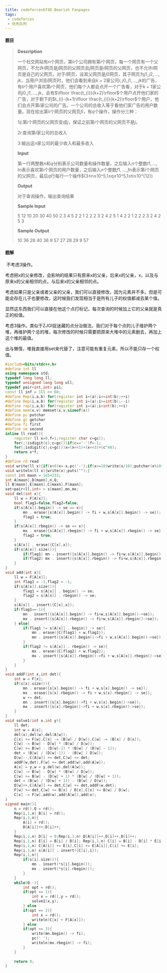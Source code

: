 ```yaml
---
title: codeforces674D Bearish Fanpages
tags:
 - codeforces
 - 优先队列
---
```


#### 题目

>**Description**
>
>一个社交网站有$n$个网页，第ii个公司拥有第$i$个网页，每一个网页有一个父网页，不允许$i$网页是$j$网页的父网页且$j$网页是$i$网页的父网页，也不允许$i$网页是自己的父网页，对于$i$网页，设其父网页是$j0$网页，其子网页为$j1,j2,...,jk$，当用户浏览$i$网页时，他们会看到来自$k+2$家公司$i,j0,j1,...,jk$的广告，有$ti$个用户喜欢第$i$个网页，他们每个人都会点开一个广告看，对于$k+1$家公司$j0,j1,...,jk$，会有$\lfloor \frac{t_{i}}{k+2}\rfloor$个用户点开他们家的广告，对于剩下的$t_{i}-(k+1)\lfloor \frac{t_{i}}{k+2}\rfloor$个用户，他们会点开第$i$家公司的广告。一个公司的总收入等于看他们家广告的用户数量。现在给出第ii个网页的父网页$fi$，有$q$个操作，操作分三种： 
>
>$1 i j$:第$i$个网页的父网页变成$j$，保证之前第$i$个网页的父网页不是$j$。
>
>$2 i$:查询第$i$家公司的总收入
>
>$3$:输出这$n$家公司的最少收入和最多收入
>
><!--more-->
>
>**Input**
>
>第一行两整数$n$和$q$分别表示公司数量和操作数量，之后输入$n$个整数$t1,...,tn$表示喜欢第$i$个网页的用户数量，之后输入$n$个整数$f1,...,fn$表示第$i$个网页的父网页，最后$q$行每行一个操作$(3≤n≤10^5,1≤q≤10^5,1≤ti≤10^{12})
>
>**Output**
>
>对于查询操作，输出查询结果
>
>**Sample Input**
>
>5 12 
>10 20 30 40 50 
>2 3 4 5 2 
>2 1 
>2 2 
>2 3 
>2 4 
>2 5 
>1 4 2 
>2 1 
>2 2 
>2 3 
>2 4 
>2 5 
>3
>
>**Sample Output**
>
>10 
>36 
>28 
>40 
>36 
>9 
>57 
>27 
>28 
>29 
>9 57

#### 题解

​	不考虑3操作。

​	考虑把x的父亲修改，会影响的结果只有原来x的父亲，后来x的父亲，x，以及与原来x的父亲相邻的点，与后来x的父亲相邻的点。

​	考虑如果只是父亲或者父亲的父亲，我们可以直接修改，因为元素并不多。但是可能会存在儿子也要修改，这时候我们发现相当于是所有儿子的权值都减去某个值。

​	显然这东西我们可以直接在他这个点打标记，每次查询的时候加上它的父亲就是真正的权值。

​	考虑3操作。类似于ZJOI捉迷藏的点分治做法，我们对于每个点的儿子维护两个堆，再维护两个总的堆，每次修改的时候只需要把原来大堆中的元素删去，再加上这个堆的最值。

​	出与懒惰，堆我直接用set来代替了，注意可能有重复元素，所以不能只存一个权值。

```c++
#include<bits/stdc++.h>
#define int ll
using namespace std;
typedef long long ll;
typedef unsigned long long ull;
typedef pair<int,int> pii;
const ll inf = 1ll << 60;
#define Rep(i,a,b) for(register int i=(a);i<=int(b);++i)
#define Dep(i,a,b) for(register int i=(a);i>=int(b);--i)
#define rep(i,a,b) for(register int i=(a);i<int(b);++i)
#define mem(x,v) memset(x,v,sizeof(x))
#define pc putchar
#define gc getchar
#define fi first
#define se second
inline ll read(){
    register ll x=0,f=1;register char c=gc();
    for(;!isdigit(c);c=gc())if(c=='-')f=-1;
    for(;isdigit(c);c=gc())x=(x<<1)+(x<<3)+(c^48);
    return x*f;
}
#define rd read
void write(ll x){if(x<0)x=-x,pc('-');if(x>=10)write(x/10);putchar(x%10+'0');}
void writeln(ll x){write(x);puts("");}
const int maxn = 1e5+233;
int A[maxn],D[maxn],n,Q;
ll B[maxn],E[maxn],C[maxn],F[maxn];
set<pair<ll,int> > s[maxn],mn,mx;
void del(int x){
    ll w = F[A[x]];
    bool flag1=false,flag2=false;
    if(s[A[x]].begin() -> se == x){
	    mn . erase({s[A[x]].begin() -> fi + w,s[A[x]].begin() -> se});
	    flag1 = true;
	}
    if(s[A[x]].rbegin() -> se == x){
	    mx . erase({s[A[x]].rbegin() -> fi + w,s[A[x]].rbegin() -> se});
	    flag2 = true;
	}
    s[A[x]] . erase({C[x],x});
    if(s[A[x]].size()){
	    if(flag1) mn . insert({s[A[x]].begin() -> fi+w,s[A[x]].begin()->se});
	    if(flag2) mx . insert({s[A[x]].rbegin() -> fi+w,s[A[x]].rbegin()->se});
	}
}
void add(int x){
    ll w = F[A[x]];
    int flag1 = -1,flag2 = -1;
    if(s[A[x]].size()){
	    flag1 = s[A[x]] . begin() -> se;
	    flag2 = s[A[x]] . rbegin() -> se;
	}
    s[A[x]] . insert({C[x],x});
    if(flag1==-1){
	    mn . insert({s[A[x]].begin() -> fi+w,s[A[x]].begin()->se});
	    mx . insert({s[A[x]].rbegin() -> fi+w,s[A[x]].rbegin()->se});
	} else{
	    if(flag1 != s[A[x]] . begin() -> se){
		    mn . erase({C[flag1] + w,flag1});
		    mn . insert({s[A[x]].begin()->fi + w,s[A[x]].begin()->se});
		}
	    if(flag2 != s[A[x]] . rbegin() -> se){
		    mx . erase({C[flag2] + w,flag2});
		    mx . insert({s[A[x]].rbegin()->fi + w,s[A[x]].rbegin()->se});
		}
	}
}
void addF(int x,int det){
    int w = F[x];
    if(s[x].size()){
	    mn . erase({s[x].begin() -> fi + w,s[x].begin() -> se});
	    mx . erase({s[x].rbegin() -> fi + w,s[x].rbegin() -> se});
	    w += det;
	    mn . insert({s[x].begin()->fi + w,s[x].begin()->se});
	    mx . insert({s[x].rbegin()->fi + w,s[x].rbegin()->se});	   
	}
}
void solve1(int x,int y){
    ll det;
    int w = A[x];
    del(x),del(w),del(A[w]);
    C[x] += F[w],C[x] -= (B[w] / D[w]),C[w] -= (B[x] / D[x]);
    C[w] -= B[w] - D[w] * (B[w] / D[w]);
    C[w] += B[w] - (D[w]-1) * (B[w] / (D[w] - 1)); 
    det = (B[w] / (D[w]-1)) - (B[w] / D[w]);
    D[w]--,C[A[w]] += det,C[w] += det;
    addF(w,det),F[w] += det,add(w),add(A[w]);
    A[x] = y,w = y,del(w),del(A[w]); 
    C[w] -= B[w] - D[w] * (B[w] / D[w]);
    C[w] += B[w] - (D[w] + 1) * (B[w] / (D[w] + 1));
    det = (B[w] / (D[w] + 1)) - (B[w] / D[w]);
    D[w]++,C[A[w]] += det,C[w] += det,addF(w,det);
    F[w] += det,C[w] += B[x] / D[x],C[x] += B[w] / D[w];
    C[x] -= F[w],add(w),add(A[w]),add(x);
}
signed main(){
    n = rd(),Q = rd();
    Rep(i,1,n) B[i] = rd();
    Rep(i,1,n){
	    A[i] = rd();
	    D[A[i]]++;D[i]++;
	}
    Rep(i,1,n) D[i] = 0;Rep(i,1,n) D[A[i]]++,D[i]++,D[i]++;
    Rep(i,1,n) E[i] = B[i] / D[i]; Rep(i,1,n) C[i] = B[i] - D[i] * E[i];
    Rep(i,1,n) C[A[i]] += E[i],C[i] += E[A[i]],C[i] += E[i];
    Rep(i,1,n) s[A[i]] . insert({C[i],i});
    Rep(i,1,n){
	    if(s[i].size()){
		    mn . insert(*s[i].begin());
		    mx . insert(*s[i].rbegin());
		}
	}
    while(Q--){
	    int opt = rd();
	    if(opt == 1){
		    int x = rd(),y = rd();
		    solve1(x,y);
		} else
	    if(opt == 2){
		    int x = rd();
		    writeln(C[x] + F[A[x]]);
		} else
	    if(opt == 3){
		    write(mn.begin() -> fi);
		    pc(' ');
		    writeln(mx.rbegin() -> fi);
		}
	}
	 
    return 0;
}

```